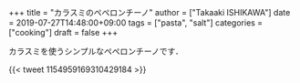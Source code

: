+++
title = "カラスミのペペロンチーノ"
author = ["Takaaki ISHIKAWA"]
date = 2019-07-27T14:48:00+09:00
tags = ["pasta", "salt"]
categories = ["cooking"]
draft = false
+++

カラスミを使うシンプルなペペロンチーノです．

{{< tweet 1154959169310429184 >}}
